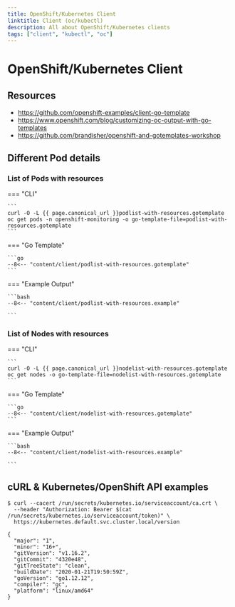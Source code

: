 ```yaml
---
title: OpenShift/Kubernetes Client
linktitle: Client (oc/kubectl)
description: All about OpenShift/Kubernetes clients
tags: ["client", "kubectl", "oc"]
---
```

# OpenShift/Kubernetes Client

## Resources

* <https://github.com/openshift-examples/client-go-template>
* <https://www.openshift.com/blog/customizing-oc-output-with-go-templates>
* <https://github.com/brandisher/openshift-and-gotemplates-workshop>

## Different Pod details

### List of Pods with resources

=== "CLI"

    ```
    curl -O -L {{ page.canonical_url }}podlist-with-resources.gotemplate
    oc get pods -n openshift-monitoring -o go-template-file=podlist-with-resources.gotemplate
    ```

=== "Go Template"

    ```go
    --8<-- "content/client/podlist-with-resources.gotemplate"
    ```

=== "Example Output"

    ```bash
    --8<-- "content/client/podlist-with-resources.example"

    ```

### List of Nodes with resources


=== "CLI"

    ```
    curl -O -L {{ page.canonical_url }}nodelist-with-resources.gotemplate
    oc get nodes -o go-template-file=nodelist-with-resources.gotemplate
    ```

=== "Go Template"

    ```go
    --8<-- "content/client/nodelist-with-resources.gotemplate"
    ```

=== "Example Output"

    ```bash
    --8<-- "content/client/nodelist-with-resources.example"

    ```



## cURL & Kubernetes/OpenShift API examples

```text
$ curl --cacert /run/secrets/kubernetes.io/serviceaccount/ca.crt \
  --header "Authorization: Bearer $(cat /run/secrets/kubernetes.io/serviceaccount/token)" \
  https://kubernetes.default.svc.cluster.local/version

{
  "major": "1",
  "minor": "16+",
  "gitVersion": "v1.16.2",
  "gitCommit": "4320e48",
  "gitTreeState": "clean",
  "buildDate": "2020-01-21T19:50:59Z",
  "goVersion": "go1.12.12",
  "compiler": "gc",
  "platform": "linux/amd64"
}
```
